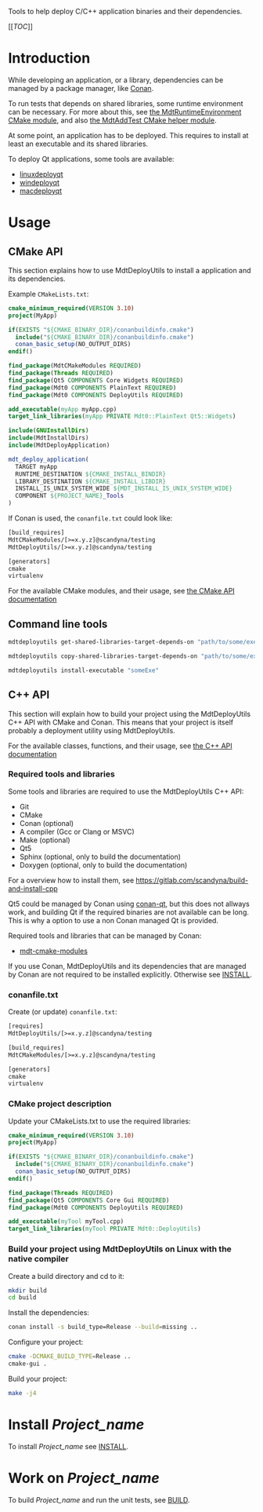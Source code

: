 
Tools to help deploy C/C++ application binaries and their dependencies.

[[_TOC_]]

# Introduction

While developing an application, or a library, dependencies can be managed by a package manager, like [Conan](https://docs.conan.io).

To run tests that depends on shared libraries, some runtime environment can be necessary.
For more about this, see [the MdtRuntimeEnvironment CMake module](https://scandyna.gitlab.io/mdt-cmake-modules/Modules/MdtRuntimeEnvironment.html),
and also [the MdtAddTest CMake helper module](https://scandyna.gitlab.io/mdt-cmake-modules/Modules/MdtAddTest.html).

At some point, an application has to be deployed.
This requires to install at least an executable and its shared libraries.

To deploy Qt applications, some tools are available:
- [linuxdeployqt](https://github.com/probonopd/linuxdeployqt)
- [windeployqt](https://doc.qt.io/qt-5/windows-deployment.html)
- [macdeployqt](https://doc.qt.io/qt-5/macos-deployment.html)

# Usage

## CMake API

This section explains how to use MdtDeployUtils
to install a application and its dependencies.

Example `CMakeLists.txt`:
```cmake
cmake_minimum_required(VERSION 3.10)
project(MyApp)

if(EXISTS "${CMAKE_BINARY_DIR}/conanbuildinfo.cmake")
  include("${CMAKE_BINARY_DIR}/conanbuildinfo.cmake")
  conan_basic_setup(NO_OUTPUT_DIRS)
endif()

find_package(MdtCMakeModules REQUIRED)
find_package(Threads REQUIRED)
find_package(Qt5 COMPONENTS Core Widgets REQUIRED)
find_package(Mdt0 COMPONENTS PlainText REQUIRED)
find_package(Mdt0 COMPONENTS DeployUtils REQUIRED)

add_executable(myApp myApp.cpp)
target_link_libraries(myApp PRIVATE Mdt0::PlainText Qt5::Widgets)

include(GNUInstallDirs)
include(MdtInstallDirs)
include(MdtDeployApplication)

mdt_deploy_application(
  TARGET myApp
  RUNTIME_DESTINATION ${CMAKE_INSTALL_BINDIR}
  LIBRARY_DESTINATION ${CMAKE_INSTALL_LIBDIR}
  INSTALL_IS_UNIX_SYSTEM_WIDE ${MDT_INSTALL_IS_UNIX_SYSTEM_WIDE}
  COMPONENT ${PROJECT_NAME}_Tools
)
```

If Conan is used, the `conanfile.txt` could look like:
```txt
[build_requires]
MdtCMakeModules/[>=x.y.z]@scandyna/testing
MdtDeployUtils/[>=x.y.z]@scandyna/testing

[generators]
cmake
virtualenv
```

For the available CMake modules, and their usage,
see [the CMake API documentation](https://scandyna.gitlab.io/mdtdeployutils/cmake-api)

## Command line tools

```bash
mdtdeployutils get-shared-libraries-target-depends-on "path/to/some/executable"

mdtdeployutils copy-shared-libraries-target-depends-on "path/to/some/executable" "path/to/destination/directory"

mdtdeployutils install-executable "someExe"
```

## C++ API

This section will explain how to build your project using the MdtDeployUtils C++ API
with CMake and Conan.
This means that your project is itself probably a deployment utility using MdtDeployUtils.

For the available classes, functions, and their usage,
see [the C++ API documentation](https://scandyna.gitlab.io/mdtdeployutils/cpp-api)


### Required tools and libraries

Some tools and libraries are required to use the MdtDeployUtils C++ API:
 - Git
 - CMake
 - Conan (optional)
 - A compiler (Gcc or Clang or MSVC)
 - Make (optional)
 - Qt5
 - Sphinx (optional, only to build the documentation)
 - Doxygen (optional, only to build the documentation)

For a overview how to install them, see https://gitlab.com/scandyna/build-and-install-cpp

Qt5 could be managed by Conan using [conan-qt](https://github.com/bincrafters/conan-qt),
but this does not allways work,
and building Qt if the required binaries are not available can be long.
This is why a option to use a non Conan managed Qt is provided.

Required tools and libraries that can be managed by Conan:
 - [mdt-cmake-modules](https://gitlab.com/scandyna/mdt-cmake-modules)


If you use Conan, MdtDeployUtils and its dependencies that are managed by Conan
are not required to be installed explicitly.
Otherwise see [INSTALL](INSTALL.md).

### conanfile.txt

Create (or update) `conanfile.txt`:
```txt
[requires]
MdtDeployUtils/[>=x.y.z]@scandyna/testing

[build_requires]
MdtCMakeModules/[>=x.y.z]@scandyna/testing

[generators]
cmake
virtualenv
```

### CMake project description

Update your CMakeLists.txt to use the required libraries:
```cmake
cmake_minimum_required(VERSION 3.10)
project(MyApp)

if(EXISTS "${CMAKE_BINARY_DIR}/conanbuildinfo.cmake")
  include("${CMAKE_BINARY_DIR}/conanbuildinfo.cmake")
  conan_basic_setup(NO_OUTPUT_DIRS)
endif()

find_package(Threads REQUIRED)
find_package(Qt5 COMPONENTS Core Gui REQUIRED)
find_package(Mdt0 COMPONENTS DeployUtils REQUIRED)

add_executable(myTool myTool.cpp)
target_link_libraries(myTool PRIVATE Mdt0::DeployUtils)
```

### Build your project using MdtDeployUtils on Linux with the native compiler

Create a build directory and cd to it:
```bash
mkdir build
cd build
```

Install the dependencies:
```bash
conan install -s build_type=Release --build=missing ..
```

Configure your project:
```bash
cmake -DCMAKE_BUILD_TYPE=Release ..
cmake-gui .
```

Build your project:
```bash
make -j4
```

# Install _Project_name_

To install _Project_name_ see [INSTALL](INSTALL.md).

# Work on _Project_name_

To build _Project_name_ and run the unit tests, see [BUILD](BUILD.md).
